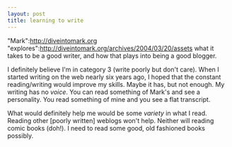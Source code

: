 ```yaml
--- 
layout: post
title: learning to write
---
```

"Mark":http://diveintomark.org "explores":http://diveintomark.org/archives/2004/03/20/assets what it takes to be a good writer, and how that plays into being a good blogger.

I definitely believe I'm in category 3 (write poorly but don't care).  When I started writing on the web nearly six years ago, I hoped that the constant reading/writing would improve my skills.  Maybe it has, but not enough.  My writing has no _voice_.  You can read something of Mark's and see a personality.  You read something of mine and you see a flat transcript.

What would definitely help me would be some _variety_ in what I read.  Reading other [poorly written] weblogs won't help.  Neither will reading comic books (doh!).  I need to read some good, old fashioned books possibly.  
